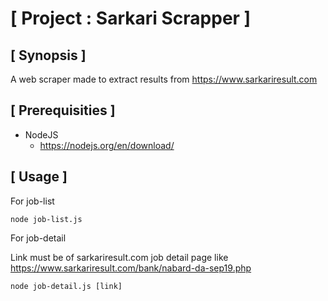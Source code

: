 # [ Project : Sarkari Scrapper ]

## [ Synopsis ]

A web scraper made to extract results from https://www.sarkariresult.com

## [ Prerequisities ]

- NodeJS
  - https://nodejs.org/en/download/

## [ Usage ]

For job-list

```
node job-list.js
```

For job-detail

Link must be of sarkariresult.com job detail page like https://www.sarkariresult.com/bank/nabard-da-sep19.php

```
node job-detail.js [link]
```
